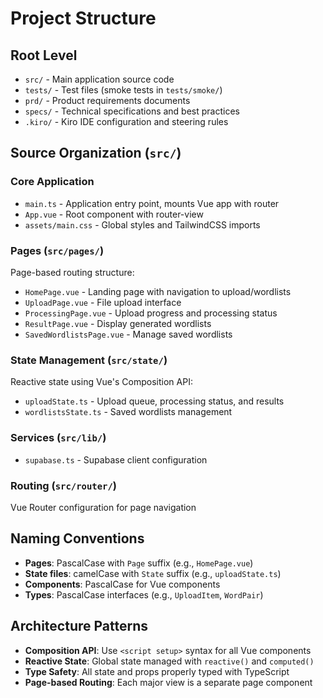 # Project Structure

## Root Level
- `src/` - Main application source code
- `tests/` - Test files (smoke tests in `tests/smoke/`)
- `prd/` - Product requirements documents
- `specs/` - Technical specifications and best practices
- `.kiro/` - Kiro IDE configuration and steering rules

## Source Organization (`src/`)

### Core Application
- `main.ts` - Application entry point, mounts Vue app with router
- `App.vue` - Root component with router-view
- `assets/main.css` - Global styles and TailwindCSS imports

### Pages (`src/pages/`)
Page-based routing structure:
- `HomePage.vue` - Landing page with navigation to upload/wordlists
- `UploadPage.vue` - File upload interface
- `ProcessingPage.vue` - Upload progress and processing status
- `ResultPage.vue` - Display generated wordlists
- `SavedWordlistsPage.vue` - Manage saved wordlists

### State Management (`src/state/`)
Reactive state using Vue's Composition API:
- `uploadState.ts` - Upload queue, processing status, and results
- `wordlistsState.ts` - Saved wordlists management

### Services (`src/lib/`)
- `supabase.ts` - Supabase client configuration

### Routing (`src/router/`)
Vue Router configuration for page navigation

## Naming Conventions
- **Pages**: PascalCase with `Page` suffix (e.g., `HomePage.vue`)
- **State files**: camelCase with `State` suffix (e.g., `uploadState.ts`)
- **Components**: PascalCase for Vue components
- **Types**: PascalCase interfaces (e.g., `UploadItem`, `WordPair`)

## Architecture Patterns
- **Composition API**: Use `<script setup>` syntax for all Vue components
- **Reactive State**: Global state managed with `reactive()` and `computed()`
- **Type Safety**: All state and props properly typed with TypeScript
- **Page-based Routing**: Each major view is a separate page component